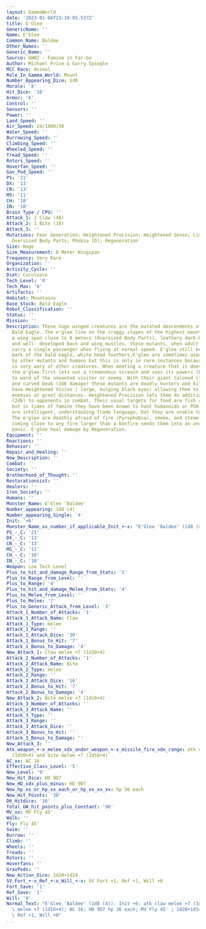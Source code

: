 ```yaml
---
layout: GammaWorld
date: '2023-01-04T23:10:05.537Z'
title: E'Glee
GenericName: ''
Name: E'Glee
Common_Name: Baldee
Other_Names: ''
Generic_Name: ''
Source: GW02 - Famine in Far-Go
Author: Michael Price & Garry Spiegle
MCC Race: Animal
Role_In_Gamma_World: Mount
Number_Appearing_Dice: 1d8
Morale: '8'
Hit_Dice: '16'
Armor: '6'
Control: ''
Sensors: ''
Power: ''
Land_Speed: ''
Air_Speed: 24/1800/36
Water_Speed: ''
Burrowing_Speed: ''
Climbing_Speed: ''
Wheeled_Speed: ''
Tread_Speed: ''
Rotors_Speed: ''
Hoverfan_Speed: ''
Gav_Pod_Speed: ''
PS: '21'
DX: '13'
CN: '13'
MS: '11'
CH: '10'
IN: '10'
Brain Type / CPU: ''
Attack_1: 1 Claw (48)
Attack_2: 1 Bite (18)
Attack_3: ''
Mutations: Fear Generation; Heightened Precision; Heightened Sense; Limited Time Suspension;
  Oversized Body Parts; Phobia [D]; Regeneration
Size: Huge
Size_Measurement: 8 Meter Wingspan
Frequency: Very Rare
Organization: ''
Activity_Cycle: ''
Diet: Carnivore
Tech_Level: '0'
Tech_Max: '0'
Artifacts: ''
Habitat: Mountains
Base_Stock: Bald Eagle
Robot_Classification: ''
Status: ''
Mission: ''
Description: These huge winged creatures are the mutated descendents of the American
  Bald Eagle. The e'glee live on the craggy slopes of the highest mountains. Having
  a wing span close to 8 meters (Oversized Body Parts), leathery dark-brown wings
  and well- developed back and wing muscles, these mutants, when adult, are able to
  carry a single passenger when flying at normal speed. E'glee still bear the traditional
  mark of the bald eagle, white head feathers.E'glee are sometimes used as a steed
  by other mutants and humans but this is only in rare instances because the e'glee
  is very wary of other creatures. When meeting a creature that it does not trust,
  the e'glee first lets out a tremendous screech and uses its powers (Fear Generation)
  to ward of the unwanted visitor or enemy. With their giant taloned claws (6d8 damage)
  and curved beak (3d6 damage) these mutants are deadly hunters and killers. They
  have Heightened Vision ( large, bulging black eyes) allowing them to spot prey or
  enemies at great distances. Heightened Precision lets them do additional damage
  (2d6) to opponents in combat. Their usual targets for food are fish and small game,
  but in times of famine they have been known to hunt humanoids or PSH.The e'glee
  are intelligent, understanding Trade language, but they are unable to speak it themselves.
  The e'glee are deathly afraid of fire (Pyrophobia), smoke, and steam. Seeing or
  coming close to any fire larger than a bonfire sends them into an uncontrollable
  panic. E'glee heal damage by Regeneration.
Equipment: ''
Reactions: ''
Behavior: ''
Repair_and_Healing: ''
New_Description: ''
Combat: ''
Society: ''
Brotherhood_of_Thought: ''
Restorationsist: ''
Healers: ''
Iron_Society: ''
Humans: ''
Monster_Name: E'Glee 'Baldee'
Number_appearing: 1d8 (4)
Number_appearing_Single: '4'
Init: '+6'
Monster_Name_xx_number_if_applicable_Init_+-x: "E'Glee 'Baldee' (1d8 (4)): Init +6"
PS_-_C: '21'
DX_-_C: '13'
CN_-_C: '13'
MS_-_C: '11'
CH_-_C: '10'
IN_-_C: '10'
Weapon: Low Tech Level
Plus_to_hit_and_damage_Range_from_Stats: '1'
Plus_to_Range_from_Level: ''
Plus_to_Range: '4'
Plus_to_hit_and_damage_Melee_From_Stats: '4'
Plus_to_Melee_from_Level: ''
Plus_to_Melee: '7'
Plus_to_Generic_Attack_from_Level: '3'
Attack_1_Number_of_Attacks: '1'
Attack_1_Attack_Name: Claw
Attack_1_Type: melee
Attack_1_Range: ''
Attack_1_Attack_Dice: '30'
Attack_1_Bonus_to_Hit: '7'
Attack_1_Bonus_to_Damage: '4'
New_Attack_1: Claw melee +7 (1d30+4)
Attack_2_Number_of_Attacks: '1'
Attack_2_Attack_Name: Bite
Attack_2_Type: melee
Attack_2_Range: ''
Attack_2_Attack_Dice: '16'
Attack_2_Bonus_to_Hit: '7'
Attack_2_Bonus_to_Damage: '4'
New_Attack_2: Bite melee +7 (1d16+4)
Attack_3_Number_of_Attacks: ''
Attack_3_Attack_Name: ''
Attack_3_Type: ''
Attack_3_Range: ''
Attack_3_Attack_Dice: ''
Attack_3_Bonus_to_Hit: ''
Attack_3_Bonus_to_Damage: ''
New_Attack_3: ''
Atk_weapon_+-x_melee_xdx_andor_weapon_+-x_missile_fire_xdx_range: atk claw melee +7
  (1d30+4) and bite melee +7 (1d16+4)
AC_xx: AC 16
Effective_Class_Level: '5'
New_Level: '9'
New_Hit_Dice: HD 9D7
New_HD_xdx_plus_minus: HD 9D7
New_hp_xx_or_hp_xx_each_or_hp_xx_xx_xx: hp 36 each
New_Hit_Points: '36'
D6_Hitdice: '16'
Total_GW_hit_points_plus_Constant: '96'
MV_xx: MV Fly 45'
Walk: ''
Fly: Fly 45'
Swim: ''
Burrow: ''
Climb: ''
Wheels: ''
Treads: ''
Rotors: ''
Hoverfans: ''
GravPods: ''
New_Action_Dice: 1d20+1d14
SV_Fort_+-x_Ref_+-x_Will_+-x: SV Fort +1, Ref +1, Will +0
Fort_Save: '1'
Ref_Save: '1'
Will: '0'
Normal_Text: "E'Glee 'Baldee' (1d8 (4)): Init +6; atk claw melee +7 (1d30+4) and bite\
  \ melee +7 (1d16+4); AC 16; HD 9D7 hp 36 each; MV Fly 45' ; 1d20+1d14; SV Fort +1,\
  \ Ref +1, Will +0"
...
```


